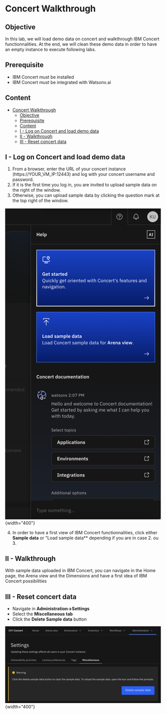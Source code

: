 # Concert Walkthrough

## Objective

In this lab, we will load demo data on concert and walkthrough IBM Concert functionnalities. At the end, we will clean these demo data in order to have an empty instance to execute following labs.

## Prerequisite

- IBM Concert must be installed
- IBM Concert must be integrated with Watsonx.ai 
  
## Content

- [Concert Walkthrough](#concert-walkthrough)
  - [Objective](#objective)
  - [Prerequisite](#prerequisite)
  - [Content](#content)
  - [I - Log on Concert and load demo data](#i---log-on-concert-and-load-demo-data)
  - [II - Walkthrough](#ii---walkthrough)
  - [III - Reset concert data](#iii---reset-concert-data)


## I - Log on Concert and load demo data

1. From a browser, enter the URL of your concert instance (https://YOUR_VM_IP:12443) and log with your concert username and password.
2. If it is the first time you log in, you are invited to upload sample data on the right of the window. 
3. Otherwise, you can upload sample data by clicking the question mark at the top right of the window.

![drawing](../images/concert_sample_data.png){width="400"}

4. In order to have a first view of IBM Concert functionnalities, click either **Sample data** or "Load sample data** depending if you are in case 2. ou 3.

## II - Walkthrough

With sample data uploaded in IBM Concert, you can navigate in the Home page, the Arena view and the Dimensions and have a first idea of IBM Concert possibilities

## III - Reset concert data

- Navigate in **Administration->Settings**
- Select the **Miscellaneous tab**
- Click the **Delete Sample data** button

![drawing](../images/concert_delete_sample_data.png){width="400"}